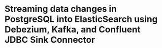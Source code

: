 # Streaming data changes in PostgreSQL into ElasticSearch using Debezium, Kafka, and Confluent JDBC Sink Connector
